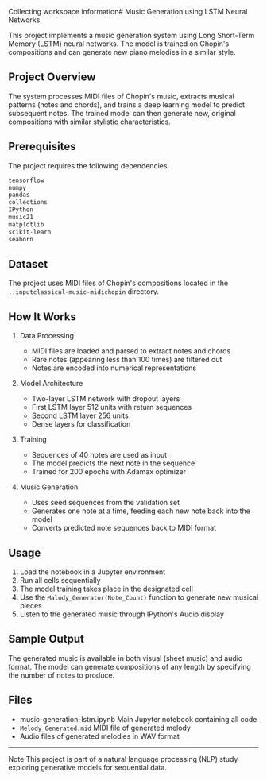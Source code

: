 Collecting workspace information# Music Generation using LSTM Neural Networks

This project implements a music generation system using Long Short-Term Memory (LSTM) neural networks. The model is trained on Chopin's compositions and can generate new piano melodies in a similar style.

## Project Overview

The system processes MIDI files of Chopin's music, extracts musical patterns (notes and chords), and trains a deep learning model to predict subsequent notes. The trained model can then generate new, original compositions with similar stylistic characteristics.

## Prerequisites

The project requires the following dependencies

```python
tensorflow
numpy
pandas
collections
IPython
music21
matplotlib
scikit-learn
seaborn
```

## Dataset

The project uses MIDI files of Chopin's compositions located in the `..inputclassical-music-midichopin` directory.

## How It Works

1. Data Processing
   - MIDI files are loaded and parsed to extract notes and chords
   - Rare notes (appearing less than 100 times) are filtered out
   - Notes are encoded into numerical representations

2. Model Architecture
   - Two-layer LSTM network with dropout layers
   - First LSTM layer 512 units with return sequences
   - Second LSTM layer 256 units
   - Dense layers for classification

3. Training
   - Sequences of 40 notes are used as input
   - The model predicts the next note in the sequence
   - Trained for 200 epochs with Adamax optimizer

4. Music Generation
   - Uses seed sequences from the validation set
   - Generates one note at a time, feeding each new note back into the model
   - Converts predicted note sequences back to MIDI format

## Usage

1. Load the notebook in a Jupyter environment
2. Run all cells sequentially
3. The model training takes place in the designated cell
4. Use the `Malody_Generator(Note_Count)` function to generate new musical pieces
5. Listen to the generated music through IPython's Audio display

## Sample Output

The generated music is available in both visual (sheet music) and audio format.
The model can generate compositions of any length by specifying the number of notes to produce.

## Files

- music-generation-lstm.ipynb Main Jupyter notebook containing all code
- `Melody_Generated.mid` MIDI file of generated melody
- Audio files of generated melodies in WAV format

---

Note This project is part of a natural language processing (NLP) study exploring generative models for sequential data.